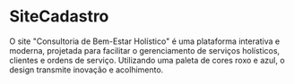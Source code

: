 # SiteCadastro
O site "Consultoria de Bem-Estar Holístico" é uma plataforma interativa e moderna, projetada para facilitar o gerenciamento de serviços holísticos, clientes e ordens de serviço. Utilizando uma paleta de cores roxo e azul, o design transmite inovação e acolhimento.
